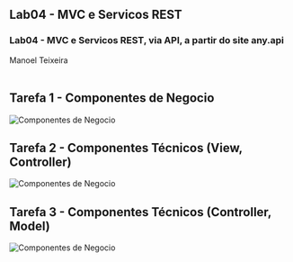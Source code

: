 ## Lab04 - MVC e Servicos REST
### Lab04 - MVC e Servicos REST, via API, a partir do site any.api<br>
Manoel Teixeira<br><br>
## Tarefa 1 - Componentes de Negocio

![Componentes de Negocio](images/Inf331Lab03Tarefa1MTDCeDA.GIF)
<br>

## Tarefa 2 - Componentes Técnicos (View, Controller)

![Componentes de Negocio](images/Inf331Lab03Tarefa1MTDCeDA.GIF)
<br>

## Tarefa 3 - Componentes Técnicos (Controller, Model)

![Componentes de Negocio](images/Inf331Lab03Tarefa1MTDCeDA.GIF)
<br>

